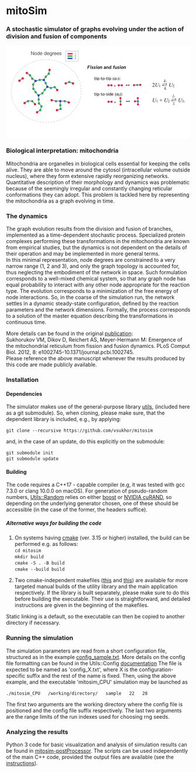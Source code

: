 #  mitoSim

### A stochastic simulator of graphs evolving under the action of division and fusion of components

![dynamic graph](imgs/dynamic_graph.png)

### Biological interpretation: mitochondria

Mitochondria are organelles in biological cells essential for keeping the cells alive.
They are able to move around the cytosol (intracellular volume outside nucleus), where they form extensive rapidly reorganizing networks.
Quantitative description of their morphology and dynamics was problematic
because of the seemingly irregular and constantly changing reticular conformations they can adopt.
This problem is tackled here by representing the mitochondria as a graph evolving in time.

### The dynamics

The graph evolution results from the division and fusion of branches, implemented as a time-dependent stochastic process.
Specialized protein complexes performing these transformations in the mitochondria are known from empirical studies,
but the dynamics is not dependent on the details of their operation and may be implemented in more general terms.  
In this minimal representation, node degrees are constrained to a very narrow range (1, 2 and 3),
and only the graph topology is accounted for, thus neglecting the embodiment of the network in space.
Such formulation corresponds to a well-mixed chemical system, so that any graph node has equal probability to interact with any other
node appropriate for the reaction type.
The evolution corresponds to a minimization of the free energy of node interactions.
So, in the coarse of the simulation run, the network settles in a dynamic steady-state configuration,
defined by the reaction parameters and the network dimensions.
Formally, the process corresponds to a solution of the master equation describing the transformations in continuous time.

More details can be found in the original [publication](https://journals.plos.org/ploscompbiol/article?id=10.1371/journal.pcbi.1002745):  
Sukhorukov VM, Dikov D, Reichert AS, Meyer-Hermann M: Emergence of the mitochondrial reticulum from fission and fusion dynamics.
PLoS Comput Biol. 2012, 8: e1002745-10.1371/journal.pcbi.1002745.  
Please reference the above manuscript whenever the results produced by this code are made publicly available.

### Installation

#### Dependencies

The simulator makes use of the general-purpose library [utils](https://github.com/vsukhor/utils), (included here as a git submodule).
So, when cloning, please make sure, that the dependent library is included, e.g., by applying:

    git clone --recursive https://github.com/vsukhor/mitosim

and, in the case of an update, do this explicitly on the submodule:

    git submodule init
    git submodule update

#### Building

The code requires a C++17 - capable compiler (e.g, it was tested with gcc 7.3.0 or clang 10.0.0 on macOS).
For generation of pseudo-random numbers, [Utils::Random](https://github.com/vsukhor/utils/tree/master/utils/random)
relies on either [boost](https://www.boost.org/) or [NVIDIA cuRAND](https://developer.nvidia.com/curand), so
depending on the underlying generator chosen, one of these should be accessible (in the case of the former, the headers suffice).

##### Alternative ways for building the code

1. On systems having [cmake](https://cmake.org) (ver. 3.15 or higher) installed, the build can be performed e.g. as follows:  
    `cd mitosim`  
    `mkdir build`  
    `cmake -S . -B build`  
    `cmake --build build`  

2. Two cmake-independent makefiles ([this](https://github.com/vsukhor/utils/blob/master/manual_make/Makefile)
    and [this](manual_make/Makefile)) are available for more targeted manual builds of the utility library and the main application respectively.
    If the library is built separately, please make sure to do this before building the executable.
    Their use is straightforward, and detailed instructions are given in the beginning of the makefiles.

Static linking is a default, so the executable can then be copied to another directory if necessary.

### Running the simulation

The simulation parameters are read from a short configuration file, structured
as in the example [config_sample.txt](tests/config_sample.txt).
More details on the config file formatting can be found in the
Utils::Config [documentation](https://github.com/vsukhor/utils/blob/master/utils/config/conf_file_structure.md)
The file is expected to be named as 'config_X.txt', where X is the configuration-specific suffix and the rest of the name is fixed.
Then, using the above example, and the executable 'mitosim_CPU' simulation may be launched as

    ./mitosim_CPU   /working/directory/   sample   22   28

The first two arguments are the working directory where the config file is positioned and the config file suffix respectively.
The last two arguments are the range limits of the run indexes used for choosing rng seeds.

### Analyzing the results

Python 3 code for basic visualization and analysis of simulation results can be found in [mitosim-postProcessor](https://github.com/vsukhor/mitosim-postProcessor).
The scripts can be used independently of the main C++ code,  provided the output files are available (see the [instructions](https://github.com/vsukhor/mitoSim-postProcessor/blob/main/README.md)).
